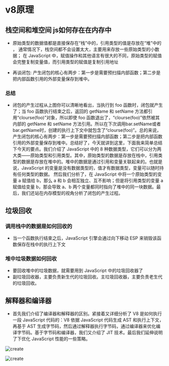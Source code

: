 # v8原理

## 栈空间和堆空间  js如何存在在内存中


* 原始类型的数据值都是直接保存在“栈”中的，引用类型的值是存放在“堆”中的 ， 通常情况下，栈空间都不会设置太大，主要用来存放一些原始类型的小数据； 在 JavaScript 中，赋值操作和其他语言有很大的不同，原始类型的赋值会完整复制变量值，而引用类型的赋值是复制引用地址

* 再谈闭包: 产生闭包的核心有两步：第一步是需要预扫描内部函数；第二步是把内部函数引用的外部变量保存到堆中。

### 总结

*  闭包的产生过程从上图你可以清晰地看出，当执行到 foo 函数时，闭包就产生了；当 foo 函数执行结束之后，返回的 getName 和 setName 方法都引用“clourse(foo)”对象，所以即使 foo 函数退出了，“clourse(foo)”依然被其内部的 getName 和 setName 方法引用。所以在下次调用bar.setName或者bar.getName时，创建的执行上下文中就包含了“clourse(foo)”。总的来说，产生闭包的核心有两步：第一步是需要预扫描内部函数；第二步是把内部函数引用的外部变量保存到堆中。总结好了，今天就讲到这里，下面我来简单总结下今天的要点。我们介绍了 JavaScript 中的 8 种数据类型，它们可以分为两大类——原始类型和引用类型。其中，原始类型的数据是存放在栈中，引用类型的数据是存放在堆中的。堆中的数据是通过引用和变量关联起来的。也就是说，JavaScript 的变量是没有数据类型的，值才有数据类型，变量可以随时持有任何类型的数据。
然后我们分析了，在 JavaScript 中将一个原始类型的变量 a 赋值给 b，那么 a 和 b 会相互独立、互不影响；但是将引用类型的变量 a 赋值给变量 b，那会导致 a、b 两个变量都同时指向了堆中的同一块数据。最后，我们还站在内存模型的视角分析了闭包的产生过程。


## 垃圾回收


### 调用栈中的数据是如何回收的

* 当一个函数执行结束之后，JavaScript 引擎会通过向下移动 ESP 来销毁该函数保存在栈中的执行上下文

### 堆中垃圾数据如何回收

* 要回收堆中的垃圾数据，就需要用到 JavaScript 中的垃圾回收器了
* 副垃圾回收器，主要负责新生代的垃圾回收。主垃圾回收器，主要负责老生代的垃圾回收。


## 解释器和编译器

* 首先我们介绍了编译器和解释器的区别。紧接着又详细分析了 V8 是如何执行一段 JavaScript 代码的：V8 依据 JavaScript 代码生成 AST 和执行上下文，再基于 AST 生成字节码，然后通过解释器执行字节码，通过编译器来优化编译字节码。基于字节码和编译器，我们又介绍了 JIT 技术。最后我们延伸说明了下优化 JavaScript 性能的一些策略。

![create](/Occam-s-Razor.github.io/process.png)

![create](/Occam-s-Razor.github.io/compliev8.jpg)
